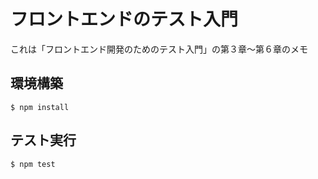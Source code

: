 # フロントエンドのテスト入門
これは「フロントエンド開発のためのテスト入門」の第３章〜第６章のメモ

## 環境構築
```
$ npm install
```
## テスト実行
```
$ npm test
```
